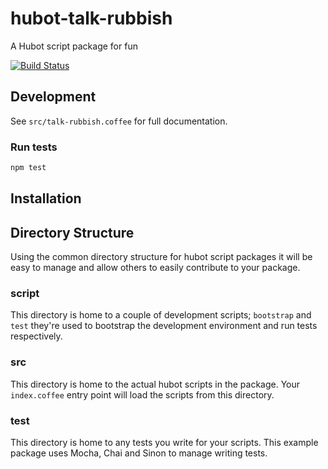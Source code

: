 hubot-talk-rubbish
==================

A Hubot script package for fun

[![Build Status](https://travis-ci.org/bcylin/hubot-talk-rubbish.svg)](https://travis-ci.org/bcylin/hubot-talk-rubbish)

## Development

See `src/talk-rubbish.coffee` for full documentation.

### Run tests

```sh
npm test
```

## Installation

## Directory Structure

Using the common directory structure for hubot script packages it will be easy
to manage and allow others to easily contribute to your package.

### script

This directory is home to a couple of development scripts; `bootstrap` and `test`
they're used to bootstrap the development environment and run tests
respectively.

### src

This directory is home to the actual hubot scripts in the package. Your
`index.coffee` entry point will load the scripts from this directory.

### test

This directory is home to any tests you write for your scripts. This example
package uses Mocha, Chai and Sinon to manage writing tests.
